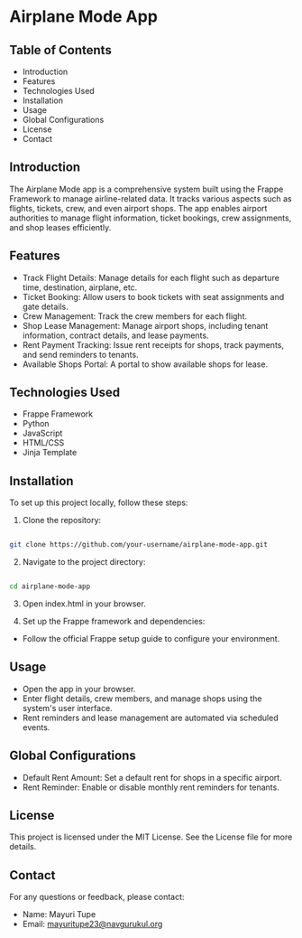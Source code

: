 # Airplane Mode App

## Table of Contents
- Introduction
- Features
- Technologies Used
- Installation
- Usage
- Global Configurations
- License
- Contact

## Introduction
The Airplane Mode app is a comprehensive system built using the Frappe Framework to manage airline-related data. It tracks various aspects such as flights, tickets, crew, and even airport shops. The app enables airport authorities to manage flight information, ticket bookings, crew assignments, and shop leases efficiently.

## Features
- Track Flight Details: Manage details for each flight such as departure time, destination, airplane, etc.
- Ticket Booking: Allow users to book tickets with seat assignments and gate details.
- Crew Management: Track the crew members for each flight.
- Shop Lease Management: Manage airport shops, including tenant information, contract details, and lease payments.
- Rent Payment Tracking: Issue rent receipts for shops, track payments, and send reminders to tenants.
- Available Shops Portal: A portal to show available shops for lease.

## Technologies Used
- Frappe Framework
- Python
- JavaScript
- HTML/CSS
- Jinja Template

## Installation
To set up this project locally, follow these steps:

1. Clone the repository:

```bash

git clone https://github.com/your-username/airplane-mode-app.git
```
2. Navigate to the project directory:

```bash

cd airplane-mode-app
```
3. Open index.html in your browser.

4. Set up the Frappe framework and dependencies:

- Follow the official Frappe setup guide to configure your environment.

## Usage
- Open the app in your browser.
- Enter flight details, crew members, and manage shops using the system's user interface.
- Rent reminders and lease management are automated via scheduled events.

## Global Configurations
- Default Rent Amount: Set a default rent for shops in a specific airport.
- Rent Reminder: Enable or disable monthly rent reminders for tenants.

## License
This project is licensed under the MIT License. See the License file for more details.

## Contact
For any questions or feedback, please contact:

- Name: Mayuri Tupe
- Email: mayuritupe23@navgurukul.org

